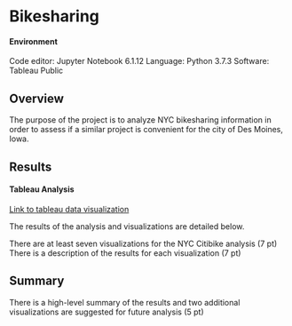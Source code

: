 # Bikesharing

#### Environment
Code editor: Jupyter Notebook 6.1.12
Language: Python 3.7.3
Software: Tableau Public

## Overview
The purpose of the project is to analyze NYC bikesharing information in order to assess if a similar project is convenient for the city of Des Moines, Iowa.  

## Results
#### Tableau Analysis
[Link to tableau data visualization](https://public.tableau.com/app/profile/marco.fernandez6319/viz/NYCitibikewithTableauchallenge/NYCCitibike201908?publish=yes "Link to tableau data visualization")

The results of the analysis and visualizations are detailed below.  



















There are at least seven visualizations for the NYC Citibike analysis (7 pt)
There is a description of the results for each visualization (7 pt)


## Summary

There is a high-level summary of the results and two additional visualizations are suggested for future analysis (5 pt)
